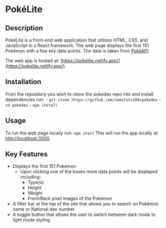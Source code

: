 # PokéLite

## Description

PokéLite is a front-end web application that utilizes HTML, CSS, and JavaScript in a React framework.
The web page displays the first 151 Pokémon with a few key data points.
The data is taken from [PokéAPI](https://pokeapi.co/)

The web app is hosted at: [https://pokelite.netlify.app/](https://pokelite.netlify.app/)

## Installation

From the repository you wish to clone the pokedex repo into and install dependencies run:
    - `git clone https://github.com/namstutz188/pokedex`
    - `cd pokedex`
    - `npm install`

## Usage

To run the web page locally run:
    `npm start`
This will run the app locally at: [http://localhost:3000](htpp://localhost:3000).

## Key Features

- Displays the first 151 Pokémon
    - Upon clicking one of the boxes more data points will be displayed including:
        - Type(s)
        - Height
        - Weight
        - Front/Back pixel images of the Pokémon
- A filter bar at the top of the site that allows you to search on Pokémon name or National dex number
- A toggle button that allows the user to switch between dark mode to light mode styling